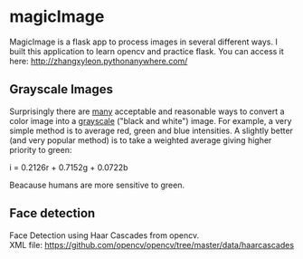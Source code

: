 # magicImage

MagicImage is a flask app to process images in several different ways. I built this application to learn opencv and  practice flask. You can access it here: http://zhangxyleon.pythonanywhere.com/



## Grayscale Images

Surprisingly there are
[many](https://en.wikipedia.org/wiki/Grayscale#Converting_color_to_grayscale)
acceptable and reasonable ways to convert a color image into a
[grayscale](https://en.wikipedia.org/wiki/Grayscale) ("black and white") image.
For example, a very simple method is to average red, green
and blue intensities. A slightly better (and very popular method) is to take a
weighted average giving higher priority to green: 


i = 0.2126r + 0.7152g + 0.0722b

Beacause humans are more sensitive to green.


## Face detection

Face Detection using Haar Cascades from opencv.<br />
XML file: https://github.com/opencv/opencv/tree/master/data/haarcascades
